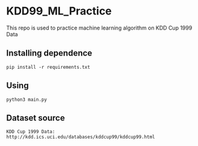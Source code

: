 # KDD99_ML_Practice
This repo is used to practice machine learning algorithm on KDD Cup 1999 Data

## Installing dependence
    pip install -r requirements.txt

## Using
    python3 main.py

## Dataset source
    KDD Cup 1999 Data: http://kdd.ics.uci.edu/databases/kddcup99/kddcup99.html
